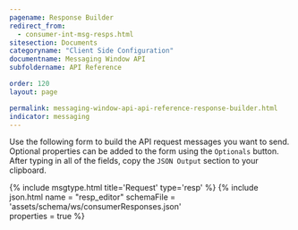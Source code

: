 ```yaml
---
pagename: Response Builder
redirect_from:
  - consumer-int-msg-resps.html
sitesection: Documents
categoryname: "Client Side Configuration"
documentname: Messaging Window API
subfoldername: API Reference

order: 120
layout: page

permalink: messaging-window-api-api-reference-response-builder.html
indicator: messaging
---
```


Use the following form to build the API request messages you want to send.
Optional properties can be added to the form using the ``Optionals`` button. After typing in all of the fields, copy the ``JSON Output`` section to your clipboard.

{% include msgtype.html title='Request' type='resp' %}
{% include json.html name = "resp_editor" 
	schemaFile = 'assets/schema/ws/consumerResponses.json' 	
	properties = true %}
